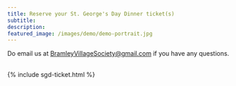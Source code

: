 ```yaml
---
title: Reserve your St. George's Day Dinner ticket(s)
subtitle: 
description: 
featured_image: /images/demo/demo-portrait.jpg
---
```


Do email us at [BramleyVillageSociety@gmail.com](mailto:https://formsubmit.co/el/josevi) if you have any questions.
<br>
<br>

{% include sgd-ticket.html %}